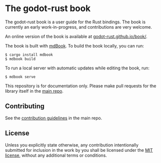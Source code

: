 # The godot-rust book

The godot-rust book is a user guide for the Rust bindings. The book is currently an early work-in-progress, and contributions are very welcome.

An online version of the book is available at [godot-rust.github.io/book/](https://godot-rust.github.io/book/).

The book is built with [mdBook](https://github.com/rust-lang-nursery/mdBook). To build the book locally, you can run:

```
$ cargo install mdbook
$ mdbook build
```

To run a local server with automatic updates while editing the book, run:

```
$ mdbook serve
```

This repository is for documentation only. Please make pull requests for the library itself in the [main repo](https://github.com/godot-rust/godot-rust).

## Contributing

See the [contribution guidelines]([CONTRIBUTING.md](https://github.com/godot-rust/godot-rust/blob/book/CONTRIBUTING.md)) in the main repo.

## License

Unless you explicitly state otherwise, any contribution intentionally submitted for inclusion in the work by you shall be licensed under the [MIT license](LICENSE.md), without any additional terms or conditions.
